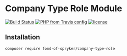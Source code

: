# Company Type Role Module
[![Build Status](https://travis-ci.org/fond-of/spryker-company-type-role.svg?branch=master)](https://travis-ci.org/fond-of/spryker-company-type-role)
[![PHP from Travis config](https://img.shields.io/travis/php-v/fond-of/spryker-company-type-role.svg)](https://php.net/)
[![license](https://img.shields.io/github/license/fond-of/spryker-company-type-role.svg)](https://packagist.org/packages/fond-of-spryker/company-type-role)

## Installation

```
composer require fond-of-spryker/company-type-role
```
